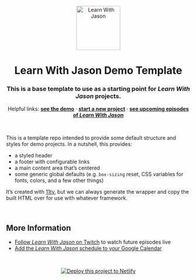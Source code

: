 <p align="center">
  <a href="https://www.learnwithjason.dev">
    <img src="https://res.cloudinary.com/jlengstorf/image/upload/q_auto,f_auto,w_240/v1579281727/lwj/learnwithjason.png" alt="Learn With Jason" width="120" />
  </a>
</p>
<h1 align="center">
  Learn With Jason Demo Template
</h1>
<h3 align="center">
  This is a base template to use as a starting point for <em>Learn With Jason</em> projects.
</h3>
<p align="center">
  Helpful links: 
  <a href="https://lwj-demo-base.netlify.com"><strong>see the demo</strong></a> · 
  <a href="https://app.netlify.com/start/deploy?repository=https://github.com/learnwithjason/demo-base&utm_source=learnwithjason&utm_medium=github&utm_campaign=devex"><strong>start a new project</strong></a> · 
  <a href="https://jason.af/lwj/schedule"><strong>see upcoming episodes of <em>Learn With Jason</em></strong></a>
</p>

&nbsp;

This is a template repo intended to provide some default structure and styles for demo projects. In a nutshell, this provides:

* a styled header
* a footer with configurable links
* a main content area that’s centered
* some generic global defaults (e.g. `box-sizing` reset, CSS variables for fonts, colors, and a few other things)

It’s created with [11ty](https://11ty.dev), but we can always generate the wrapper and copy the built HTML over for use with whatever framework.

&nbsp;

## More Information

- [Follow _Learn With Jason_ on Twitch][twitch] to watch future episodes live
- [Add the _Learn With Jason_ schedule to your Google Calendar][cal]

&nbsp;
<p align="center">
  <a href="https://app.netlify.com/start/deploy?repository=https://github.com/learnwithjason/demo-base&utm_source=learnwithjason&utm_medium=github&utm_campaign=devex">
    <img src="https://www.netlify.com/img/deploy/button.svg" alt="Deploy this project to Netlify" />
  </a>
</p>

[twitch]: https://jason.af/twitch
[cal]: https://jason.af/lwj/cal